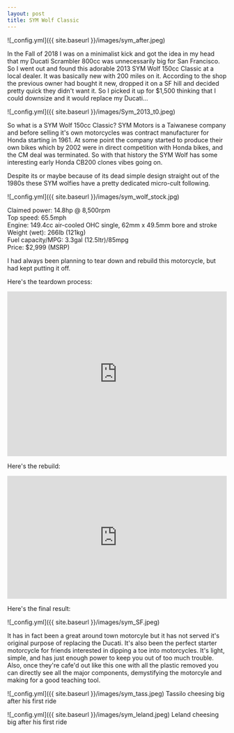 ```yaml
---
layout: post
title: SYM Wolf Classic
---
```


![_config.yml]({{ site.baseurl }}/images/sym_after.jpeg)

In the Fall of 2018 I was on a minimalist kick and got the idea in my head that my Ducati Scrambler 800cc was unnecessarily big for San Francisco. So I went out and found this adorable 2013 SYM Wolf 150cc Classic at a local dealer. It was basically new with 200 miles on it. According to the shop the previous owner had bought it new, dropped it on a SF hill and decided pretty quick they didn't want it. So I picked it up for $1,500 thinking that I could downsize and it would replace my Ducati... 

![_config.yml]({{ site.baseurl }}/images/Sym_2013_t0.jpeg)

So what is a SYM Wolf 150cc Classic? SYM Motors is a Taiwanese company and before selling it's own motorcycles was contract manufacturer for Honda starting in 1961. At some point the company started to produce their own bikes which by 2002 were in direct competition with Honda bikes, and the CM deal was terminated. So with that history the SYM Wolf has some interesting early Honda CB200 clones vibes going on. 

Despite its or maybe because of its dead simple design straight out of the 1980s these SYM wolfies have a pretty dedicated micro-cult following. 

![_config.yml]({{ site.baseurl }}/images/sym_wolf_stock.jpg)

Claimed power: 14.8hp @ 8,500rpm <br>
Top speed: 65.5mph <br>
Engine: 149.4cc air-cooled OHC single, 62mm x 49.5mm bore and stroke<br>
Weight (wet): 266lb (121kg)<br>
Fuel capacity/MPG: 3.3gal (12.5ltr)/85mpg <br>
Price: $2,999 (MSRP)<br>

I had always been planning to tear down and rebuild this motorcycle, but had kept putting it off.

Here's the teardown process:
<div style="width:100%;height:0;padding-bottom:75%;position:relative;"><iframe src="https://giphy.com/embed/h8OpeVYbp1Tq0hpwcl" width="100%" height="100%" style="position:absolute" frameBorder="0" class="giphy-embed" allowFullScreen></iframe></div><p><a href="https://giphy.com/gifs/h8OpeVYbp1Tq0hpwcl"></a></p>

Here's the rebuild:
<div style="width:100%;height:0;padding-bottom:56%;position:relative;"><iframe src="https://giphy.com/embed/SqIOTiCiFPsYXvGA1h" width="100%" height="100%" style="position:absolute" frameBorder="0" class="giphy-embed" allowFullScreen></iframe></div><p><a href="https://giphy.com/gifs/SqIOTiCiFPsYXvGA1h"></a></p>

Here's the final result:

![_config.yml]({{ site.baseurl }}/images/sym_SF.jpeg)

It has in fact been a great around town motorcyle but it has not served it's original purpose of replacing the Ducati. It's also been the perfect starter motorcycle for friends interested in dipping a toe into motorcycles. It's light, simple, and has just enough power to keep you out of too much trouble. Also, once they're cafe'd out like this one with all the plastic removed you can directly see all the major components, demystifying the motorcyle and making for a good teaching tool.

![_config.yml]({{ site.baseurl }}/images/sym_tass.jpeg)
Tassilo cheesing big after his first ride

![_config.yml]({{ site.baseurl }}/images/sym_leland.jpeg)
Leland cheesing big after his first ride
